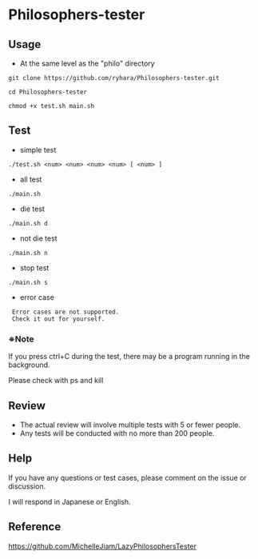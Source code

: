 # Philosophers-tester

## Usage

- At the same level as the "philo" directory
```
git clone https://github.com/ryhara/Philosophers-tester.git
```

```
cd Philosophers-tester
```
```
chmod +x test.sh main.sh
```

## Test
- simple test
```
./test.sh <num> <num> <num> <num> [ <num> ]
```

- all test
```
./main.sh
```

- die test
```
./main.sh d
```
- not die test
```
./main.sh n
```

- stop test
```
./main.sh s
```

- error case
```
 Error cases are not supported.
 Check it out for yourself.
```

### ※Note
If you press ctrl+C during the test, there may be a program running in the background.

Please check with ps and kill

## Review
- The actual review will involve multiple tests with 5 or fewer people.
- Any tests will be conducted with no more than 200 people.

## Help
If you have any questions or test cases, please comment on the issue or discussion. 

I will respond in Japanese or English.


## Reference
https://github.com/MichelleJiam/LazyPhilosophersTester
